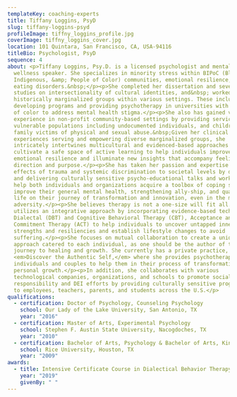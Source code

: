 ```yaml
---
templateKey: coaching-experts
title: Tiffany Loggins, PsyD
slug: tiffany-loggins-psyd
profileImage: tiffny_loggins_profile.jpg
coverImage: tiffny_loggins_cover.jpg
location: 101 Quintara, San Francisco, CA, USA-94116
titleBio: Psychologist, PsyD
sequence: 4
about: <p>Tiffany Loggins, Psy.D. is a licensed psychologist and mental health
  wellness speaker. She specializes in minority stress within BIPoC (Black,
  Indigenous, &amp; People of Color) communities, emotional resilience, and
  eating disorders.&nbsp;</p><p>She completed her dissertation and several
  studies on intersectionality of cultural identities, and&nbsp; worked with
  historically marginalized groups within various settings. These include
  developing programs and providing psychotherapy in universities with students
  of color to address mental health stigma.</p><p>She also has gained valuable
  experience in non-profit community-based settings by providing services to
  vulnerable populations including undocumented individuals, and children and
  family victims of physical and sexual abuse.&nbsp;Given her clinical
  experiences serving and empowering diverse marginalized groups, she
  intricately intertwines multicultural and evidenced-based approaches to
  cultivate a safe space of active learning to help individuals improve
  emotional resilience and illuminate new insights that accompany feelings of
  direction and purpose.</p><p>She has taken her passion and expertise to combat
  effects of trauma and systemic discrimination to societal levels by developing
  and delivering culturally sensitive psycho-educational talks and workshops to
  help both individuals and organizations acquire a toolbox of coping skills to
  improve their general mental health, strengthening ally-ship, and quality of
  life on their journey of transformation and innovation, even in the midst of
  adversity.</p><p>She believes therapy is not a one-size will fit all. She
  utilizes an integrative approach by incorporating evidence-based techniques of
  Dialectal (DBT) and Cognitive Behavioral Therapy (CBT), Acceptance and
  Commitment Therapy (ACT) to help individuals to uncover untapped inner
  strengths and resiliencies and establish lifestyle changes to avoid
  suffering.</p><p>She focuses on mutual collaboration to create a unique
  approach catered to each individual, as one should be the author of their own
  journey to healing and growth. She currently has a private practice,
  <em>Discover the Authentic Self,</em> where she provides psychotherapy to
  individuals and couples to help them in their process of transformation and
  personal growth.</p><p>In addition, she collaborates with various
  technological companies, organizations, and schools to promote social
  responsibility and DEI efforts by providing culturally sensitive programming
  to employees, teachers, parents, and students across the U.S.</p>
qualifications:
  - certification: Doctor of Psychology, Counseling Psychology
    school: Our Lady of the Lake University, San Antonio, TX
    year: "2016"
  - certification: Master of Arts, Experimental Psychology
    school: Stephen F. Austin State University, Nacogdoches, TX
    year: "2010"
  - certification: Bachelor of Arts, Psychology & Bachelor of Arts, Kinesiology
    school: Rice University, Houston, TX
    year: "2009"
awards:
  - title: Intensive Certificate Course in Dialectical Behavior Therapy
    year: "2019"
    givenBy: " "
---
```

